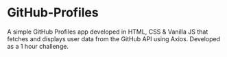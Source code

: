 # GitHub-Profiles
A simple GitHub Profiles app developed in HTML, CSS &amp; Vanilla JS that fetches and displays user data from the GitHub API using Axios. Developed as a 1 hour challenge.
